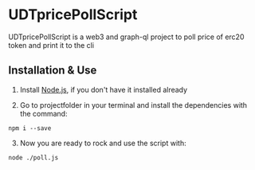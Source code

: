 # UDTpricePollScript

UDTpricePollScript is a web3 and graph-ql project to poll price of erc20 token and print it to the cli 

## Installation & Use

1. Install [Node.js](https://nodejs.org/en/download/), if you don't have it installed already

2. Go to projectfolder in your terminal and install the dependencies with the command: 
```
npm i --save
``` 

3. Now you are ready to rock and use the script with:
```
node ./poll.js
```
